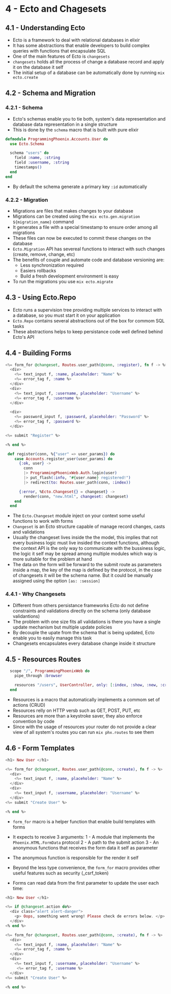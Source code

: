 # 4 - Ecto and Chagesets

## 4.1 - Understanding Ecto

- Ecto is a framework to deal with relational databases in elixir
- It has some abstractions that enable developers to build complex queries with functions that encapsulate SQL
- One of the main features of Ecto is `changesets`
- `changesets` holds all the process of change a database record and apply it on the database it self
- The initial setup of a database can be automatically done by running `mix ecto.create`

## 4.2 - Schema and Migration

### 4.2.1 - Schema

- Ecto's schemas enable you to tie both, system's data representation and database data representation in a single structure
- This is done by the `schema` macro that is built with pure elixir

```elixir
defmodule ProgrammingPhoenix.Accounts.User do
  use Ecto.Schema

  schema "users" do
    field :name, :string
    field :username, :string
    timestamps()
  end
end
```

- By default the schema generate a primary key `:id` automatically

### 4.2.2 - Migration

- Migrations are files that makes changes to your database
- Migrations can be created using the `mix ecto.gen.migration ${migration_name}` command
- It generates a file with a special timestamp to ensure order among all migrations
- These files can now be executed to commit these changes on the database
- `Ecto.Migration` API has severeal functions to interact with such changes (create, remove, change, etc)
- The benefits of couple and automate code and database versioning are:
  - Less synchronization required
  - Easiers rollbacks
  - Build a fresh development environment is easy
- To run the migrations you use `mix ecto.migrate`

## 4.3 - Using Ecto.Repo

- Ecto runs a supervision tree providing multiple services to interact with a database, so you must start it on your application
- `Ecto.Repo` contains several abstractions out of the box for commom SQL tasks
- These abstractions helps to keep persistance code well defined behind Ecto's API

## 4.4 - Building Forms

```elixir
<%= form_for @changeset, Routes.user_path(@conn, :register), fn f -> %>
  <div>
    <%= text_input f, :name, placeholder: "Name" %>
    <%= error_tag f, :name %>
  </div>
  <div>
    <%= text_input f, :username, placeholder: "Username" %>
    <%= error_tag f, :username %>
  </div>

  <div>
    <%= password_input f, :password, placeholder: "Password" %>
    <%= error_tag f, :password %>
  </div>

<%= submit "Register" %>

<% end %>

 def register(conn, %{"user" => user_params}) do
    case Accounts.register_user(user_params) do
      {:ok, user} ->
        conn
        |> ProgrammingPhoenixWeb.Auth.login(user)
        |> put_flash(:info, "#{user.name} registered!")
        |> redirect(to: Routes.user_path(conn, :index))

      {:error, %Ecto.Changeset{} = changeset} ->
        render(conn, "new.html", changeset: changeset)
    end
  end

```

- The `Ecto.Changeset` module inject on your context some useful functions to work with forms
- `Changeset` is an Ecto structure capable of manage record changes, casts and validations
- Usually the changeset lives inside the the model, this implies that not every business logic must live insided the context functions, although the context API is the only way to communicate with the bussiness logic, the logic it self may be spread among multiple modules which way is more suitable for the problem at hand
- The data on the form will be forward to the submit route as parameters inside a map, the key of the map is defined by the protocol, in the case of changesets it will be the schema name. But it could be manually assigned using the option `[as: :session]`

### 4.4.1 - Why Changesets

- Different from others persistance frameworks Ecto do not define constraints and validations directly on the schema (only database validantions)
- The problem with one size fits all validations is there you have a single update mechanism but multiple update policies
- By decouple the upate from the schema that is being updated, Ecto enable you to easily manage this task
- Changesets encapsulates every database change inside it structure

## 4.5 - Resources Routes

```elixir
  scope "/", ProgrammingPhoenixWeb do
    pipe_through :browser

    resources "/users", UserController, only: [:index, :show, :new, :create]
  end
```

- Resources is a macro that automatically implements a commom set of actions (CRUD)
- Resources relly on HTTP versb such as GET, POST, PUT, etc
- Resources are more than a keystroke saver, they also enforce convention by code
- Since with the usage of resources your router do not provide a clear view of all system's routes you can run `mix phx.routes` to see them

## 4.6 - Form Templates

```elixir
<h1> New User </h1>

<%= form_for @changeset, Routes.user_path(@conn, :create), fn f -> %>
  <div>
    <%= text_input f, :name, placeholder: "Name" %>
  </div>
  <div>
    <%= text_input f, :username, placeholder: "Username" %>
  </div>
<%= submit "Create User" %>

<% end %>
```

- `form_for` macro is a helper function that enable build templates with forms
- It expects to receive 3 arguments:
  1 - A module that implements the `Phoenix.HTML.FormData` protocol
  2 - A path to the submit action
  3 - An anonymous functions that receives the form data it self as parameter
- The anonymous function is responsible for the render it self
- Beyond the less type convenience, the `form_for` macro provides other useful features such as security (\_csrf_token)

- Forms can read data from the first parameter to update the user each time:

```elixir
<h1> New User </h1>

<%= if @changeset.action do%>
  <div class="alert alert-danger">
    <p> Oops, something went wrong! Please check de errors below. </p>
  </div>
<% end %>

<%= form_for @changeset, Routes.user_path(@conn, :create), fn f -> %>
  <div>
    <%= text_input f, :name, placeholder: "Name" %>
    <%= error_tag f, :name %>
  </div>
  <div>
    <%= text_input f, :username, placeholder: "Username" %>
     <%= error_tag f, :username %>
  </div>
<%= submit "Create User" %>

<% end %>
```
